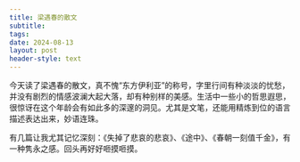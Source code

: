 ```yaml
---
title: 梁遇春的散文
subtitle: 
tags: 
date: 2024-08-13
layout: post
header-style: text
---
```


今天读了梁遇春的散文，真不愧“东方伊利亚”的称号，字里行间有种淡淡的忧愁，并没有剧烈的情感波澜大起大落，却有种别样的美感。生活中一些小的哲思遐思，很惊讶在这个年龄会有如此多的深邃的洞见。尤其是文笔，还能用精炼到位的语言描述表达出来，妙语连珠。

有几篇让我尤其记忆深刻：《失掉了悲哀的悲哀》、《途中》、《春朝一刻值千金》，有一种隽永之感。回头再好好咂摸咂摸。
